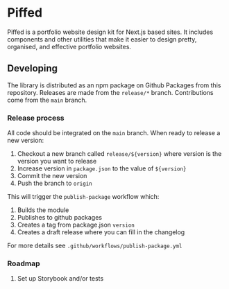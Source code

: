 # Piffed

Piffed is a portfolio website design kit for Next.js based sites. It includes components and other utilities that make it easier to design pretty, organised, and effective portfolio websites.

## Developing

The library is distributed as an npm package on Github Packages from this repository. Releases are made from the `release/*` branch. Contributions come from the `main` branch.

### Release process

All code should be integrated on the `main` branch. When ready to release a new version:

1. Checkout a new branch called `release/${version}` where version is the version you want to release
1. Increase version in `package.json` to the value of `${version}`
1. Commit the new version
1. Push the branch to `origin`

This will trigger the `publish-package` workflow which:

1. Builds the module
1. Publishes to github packages
1. Creates a tag from package.json `version`
1. Creates a draft release where you can fill in the changelog

For more details see `.github/workflows/publish-package.yml`

### Roadmap

1. Set up Storybook and/or tests
